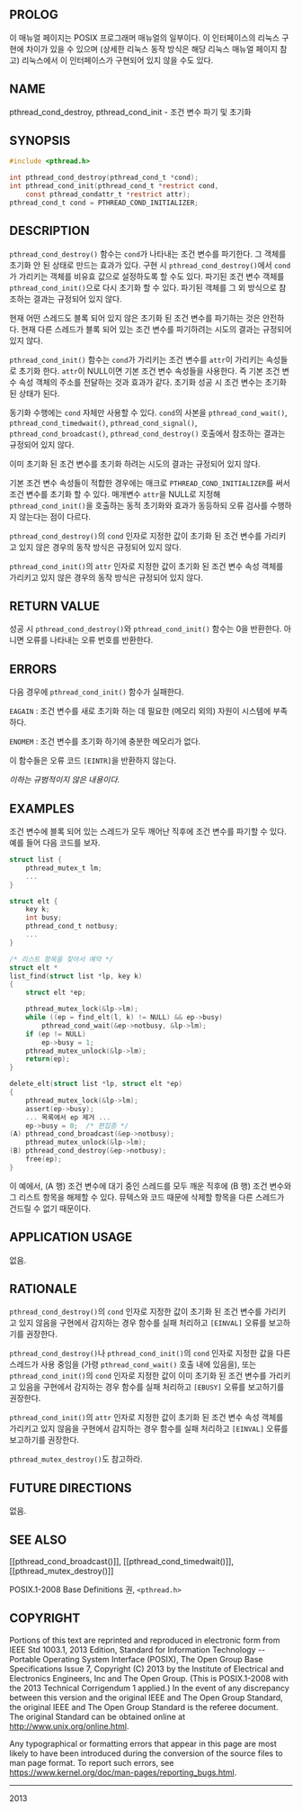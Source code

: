 ## PROLOG

이 매뉴얼 페이지는 POSIX 프로그래머 매뉴얼의 일부이다. 이 인터페이스의 리눅스 구현에 차이가 있을 수 있으며 (상세한 리눅스 동작 방식은 해당 리눅스 매뉴얼 페이지 참고) 리눅스에서 이 인터페이스가 구현되어 있지 않을 수도 있다.

## NAME

pthread_cond_destroy, pthread_cond_init - 조건 변수 파기 및 초기화

## SYNOPSIS

```c
#include <pthread.h>

int pthread_cond_destroy(pthread_cond_t *cond);
int pthread_cond_init(pthread_cond_t *restrict cond,
    const pthread_condattr_t *restrict attr);
pthread_cond_t cond = PTHREAD_COND_INITIALIZER;
```

## DESCRIPTION

`pthread_cond_destroy()` 함수는 `cond`가 나타내는 조건 변수를 파기한다. 그 객체를 초기화 안 된 상태로 만드는 효과가 있다. 구현 시 `pthread_cond_destroy()`에서 `cond`가 가리키는 객체를 비유효 값으로 설정하도록 할 수도 있다. 파기된 조건 변수 객체를 `pthread_cond_init()`으로 다시 초기화 할 수 있다. 파기된 객체를 그 외 방식으로 참조하는 결과는 규정되어 있지 않다.

현재 어떤 스레드도 블록 되어 있지 않은 초기화 된 조건 변수를 파기하는 것은 안전하다. 현재 다른 스레드가 블록 되어 있는 조건 변수를 파기하려는 시도의 결과는 규정되어 있지 않다.

`pthread_cond_init()` 함수는 `cond`가 가리키는 조건 변수를 `attr`이 가리키는 속성들로 초기화 한다. `attr`이 NULL이면 기본 조건 변수 속성들을 사용한다. 즉 기본 조건 변수 속성 객체의 주소를 전달하는 것과 효과가 같다. 초기화 성공 시 조건 변수는 초기화 된 상태가 된다.

동기화 수행에는 `cond` 자체만 사용할 수 있다. `cond`의 사본을 `pthread_cond_wait()`, `pthread_cond_timedwait()`, `pthread_cond_signal()`, `pthread_cond_broadcast()`, `pthread_cond_destroy()` 호출에서 참조하는 결과는 규정되어 있지 않다.

이미 초기화 된 조건 변수를 초기화 하려는 시도의 결과는 규정되어 있지 않다.

기본 조건 변수 속성들이 적합한 경우에는 매크로 `PTHREAD_COND_INITIALIZER`를 써서 조건 변수를 초기화 할 수 있다. 매개변수 `attr`을 NULL로 지정해 `pthread_cond_init()`을 호출하는 동적 초기화와 효과가 동등하되 오류 검사를 수행하지 않는다는 점이 다르다.

`pthread_cond_destroy()`의 `cond` 인자로 지정한 값이 초기화 된 조건 변수를 가리키고 있지 않은 경우의 동작 방식은 규정되어 있지 않다.

`pthread_cond_init()`의 `attr` 인자로 지정한 값이 초기화 된 조건 변수 속성 객체를 가리키고 있지 않은 경우의 동작 방식은 규정되어 있지 않다.

## RETURN VALUE

성공 시 `pthread_cond_destroy()`와 `pthread_cond_init()` 함수는 0을 반환한다. 아니면 오류를 나타내는 오류 번호를 반환한다.

## ERRORS

다음 경우에 `pthread_cond_init()` 함수가 실패한다.

`EAGAIN`
:   조건 변수를 새로 초기화 하는 데 필요한 (메모리 외의) 자원이 시스템에 부족하다.

`ENOMEM`
:   조건 변수를 초기화 하기에 충분한 메모리가 없다.

이 함수들은 오류 코드 `[EINTR]`을 반환하지 않는다.

*이하는 규범적이지 않은 내용이다.*

## EXAMPLES

조건 변수에 블록 되어 있는 스레드가 모두 깨어난 직후에 조건 변수를 파기할 수 있다. 예를 들어 다음 코드를 보자.

```c
struct list {
    pthread_mutex_t lm;
    ...
}

struct elt {
    key k;
    int busy;
    pthread_cond_t notbusy;
    ...
}

/* 리스트 항목을 찾아서 예약 */
struct elt *
list_find(struct list *lp, key k)
{
    struct elt *ep;

    pthread_mutex_lock(&lp->lm);
    while ((ep = find_elt(l, k) != NULL) && ep->busy)
        pthread_cond_wait(&ep->notbusy, &lp->lm);
    if (ep != NULL)
        ep->busy = 1;
    pthread_mutex_unlock(&lp->lm);
    return(ep);
}

delete_elt(struct list *lp, struct elt *ep)
{
    pthread_mutex_lock(&lp->lm);
    assert(ep->busy);
    ... 목록에서 ep 제거 ...
    ep->busy = 0;  /* 편집증 */
(A) pthread_cond_broadcast(&ep->notbusy);
    pthread_mutex_unlock(&lp->lm);
(B) pthread_cond_destroy(&ep->notbusy);
    free(ep);
}
```

이 예에서, (A 행) 조건 변수에 대기 중인 스레드를 모두 깨운 직후에 (B 행) 조건 변수와 그 리스트 항목을 해제할 수 있다. 뮤텍스와 코드 때문에 삭제할 항목을 다른 스레드가 건드릴 수 없기 때문이다.

## APPLICATION USAGE

없음.

## RATIONALE

`pthread_cond_destroy()`의 `cond` 인자로 지정한 값이 초기화 된 조건 변수를 가리키고 있지 않음을 구현에서 감지하는 경우 함수를 실패 처리하고 `[EINVAL]` 오류를 보고하기를 권장한다.

`pthread_cond_destroy()`나 `pthread_cond_init()`의 `cond` 인자로 지정한 값을 다른 스레드가 사용 중임을 (가령 `pthread_cond_wait()` 호출 내에 있음을), 또는 `pthread_cond_init()`의 `cond` 인자로 지정한 값이 이미 초기화 된 조건 변수를 가리키고 있음을 구현에서 감지하는 경우 함수를 실패 처리하고 `[EBUSY]` 오류를 보고하기를 권장한다.

`pthread_cond_init()`의 `attr` 인자로 지정한 값이 초기화 된 조건 변수 속성 객체를 가리키고 있지 않음을 구현에서 감지하는 경우 함수를 실패 처리하고 `[EINVAL]` 오류를 보고하기를 권장한다.

`pthread_mutex_destroy()`도 참고하라.

## FUTURE DIRECTIONS

없음.

## SEE ALSO

[[pthread_cond_broadcast()]], [[pthread_cond_timedwait()]], [[pthread_mutex_destroy()]]

POSIX.1-2008 Base Definitions 권, `<pthread.h>`

## COPYRIGHT

Portions of this text are reprinted and reproduced in electronic form from IEEE Std 1003.1, 2013 Edition, Standard for Information Technology -- Portable Operating System Interface (POSIX), The Open Group Base Specifications Issue 7, Copyright (C) 2013 by the Institute of Electrical and Electronics Engineers, Inc and The Open Group. (This is POSIX.1-2008 with the 2013 Technical Corrigendum 1 applied.) In the event of any discrepancy between this version and the original IEEE and The Open Group Standard, the original IEEE and The Open Group Standard is the referee document. The original Standard can be obtained online at <http://www.unix.org/online.html>.

Any typographical or formatting errors that appear in this page are most likely to have been introduced during the conversion of the source files to man page format. To report such errors, see <https://www.kernel.org/doc/man-pages/reporting_bugs.html>.

----

2013
